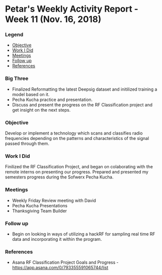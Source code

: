 # Petar's Weekly Activity Report - Week 11  (Nov. 16, 2018)
### Legend
- [Objective](#objective)
- [Work I Did](#work-i-did)
- [Meetings](#meetings)
- [Follow up](#follow-up)
- [References](#references)

### Big Three
- Finalized Reformatting the latest Deepsig dataset and initilized training a model based on it.
- Pecha Kucha practice and presentation.  
- Discuss and present the progress on the RF Classification project and get insight on the next steps.

### Objective
Develop or implement a technology which scans and classifies radio frequencies depending on the patterns and characteristics of the signal passed through them.

### Work I Did
Finilized the RF Classification Project, and began on colaborating with the remote interns on presenting our progress. Prepared and presented my semesters progress during the Sofwerx Pecha Kucha.
### Meetings
 - Weekly Friday Review meeting with David
 - Pecha Kucha Presentations
 - Thanksgiving Team Builder

### Follow up
- Begin on looking in ways of utilizing a hackRF for sampling real time RF data and incorporating it within the program.

### References
- Asana RF Classification Project Goals and Progress - https://app.asana.com/0/793355591065744/list
